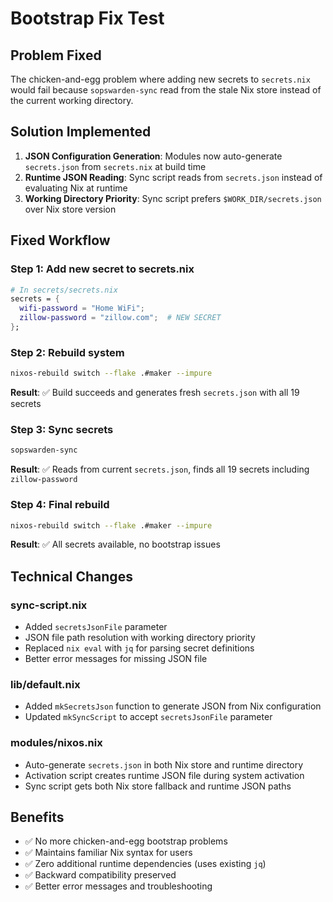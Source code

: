 # Bootstrap Fix Test

## Problem Fixed
The chicken-and-egg problem where adding new secrets to `secrets.nix` would fail because `sopswarden-sync` read from the stale Nix store instead of the current working directory.

## Solution Implemented
1. **JSON Configuration Generation**: Modules now auto-generate `secrets.json` from `secrets.nix` at build time
2. **Runtime JSON Reading**: Sync script reads from `secrets.json` instead of evaluating Nix at runtime
3. **Working Directory Priority**: Sync script prefers `$WORK_DIR/secrets.json` over Nix store version

## Fixed Workflow

### Step 1: Add new secret to secrets.nix
```nix
# In secrets/secrets.nix
secrets = {
  wifi-password = "Home WiFi";
  zillow-password = "zillow.com";  # NEW SECRET
};
```

### Step 2: Rebuild system
```bash
nixos-rebuild switch --flake .#maker --impure
```
**Result**: ✅ Build succeeds and generates fresh `secrets.json` with all 19 secrets

### Step 3: Sync secrets
```bash
sopswarden-sync
```
**Result**: ✅ Reads from current `secrets.json`, finds all 19 secrets including `zillow-password`

### Step 4: Final rebuild
```bash
nixos-rebuild switch --flake .#maker --impure
```
**Result**: ✅ All secrets available, no bootstrap issues

## Technical Changes

### sync-script.nix
- Added `secretsJsonFile` parameter
- JSON file path resolution with working directory priority
- Replaced `nix eval` with `jq` for parsing secret definitions
- Better error messages for missing JSON file

### lib/default.nix
- Added `mkSecretsJson` function to generate JSON from Nix configuration
- Updated `mkSyncScript` to accept `secretsJsonFile` parameter

### modules/nixos.nix
- Auto-generate `secrets.json` in both Nix store and runtime directory
- Activation script creates runtime JSON file during system activation
- Sync script gets both Nix store fallback and runtime JSON paths

## Benefits
- ✅ No more chicken-and-egg bootstrap problems
- ✅ Maintains familiar Nix syntax for users
- ✅ Zero additional runtime dependencies (uses existing `jq`)
- ✅ Backward compatibility preserved
- ✅ Better error messages and troubleshooting
